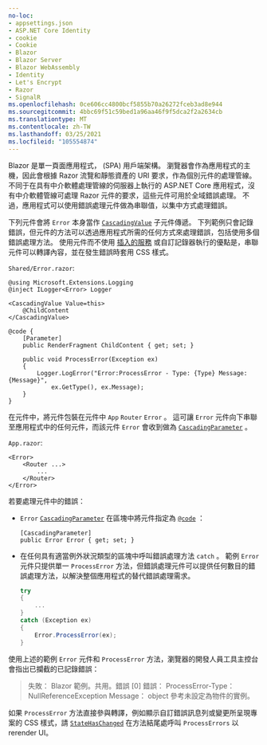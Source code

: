 ```yaml
---
no-loc:
- appsettings.json
- ASP.NET Core Identity
- cookie
- Cookie
- Blazor
- Blazor Server
- Blazor WebAssembly
- Identity
- Let's Encrypt
- Razor
- SignalR
ms.openlocfilehash: 0ce606cc4800bcf5855b70a26272fceb3ad8e944
ms.sourcegitcommit: 4bbc69f51c59bed1a96aa46f9f5dca2f2a2634cb
ms.translationtype: MT
ms.contentlocale: zh-TW
ms.lasthandoff: 03/25/2021
ms.locfileid: "105554874"
---
```

Blazor 是單一頁面應用程式， (SPA) 用戶端架構。 瀏覽器會作為應用程式的主機，因此會根據 Razor 流覽和靜態資產的 URI 要求，作為個別元件的處理管線。 不同于在具有中介軟體處理管線的伺服器上執行的 ASP.NET Core 應用程式，沒有中介軟體管線可處理 Razor 元件的要求，這些元件可用於全域錯誤處理。 不過，應用程式可以使用錯誤處理元件做為串聯值，以集中方式處理錯誤。

下列元件會將 `Error` 本身當作 [`CascadingValue`](xref:blazor/components/cascading-values-and-parameters#cascadingvalue-component) 子元件傳遞。 下列範例只會記錄錯誤，但元件的方法可以透過應用程式所需的任何方式來處理錯誤，包括使用多個錯誤處理方法。 使用元件而不使用 [插入的服務](xref:blazor/fundamentals/dependency-injection) 或自訂記錄器執行的優點是，串聯元件可以轉譯內容，並在發生錯誤時套用 CSS 樣式。

`Shared/Error.razor`:

```razor
@using Microsoft.Extensions.Logging
@inject ILogger<Error> Logger

<CascadingValue Value=this>
    @ChildContent
</CascadingValue>

@code {
    [Parameter]
    public RenderFragment ChildContent { get; set; }

    public void ProcessError(Exception ex)
    {
        Logger.LogError("Error:ProcessError - Type: {Type} Message: {Message}", 
            ex.GetType(), ex.Message);
    }
}
```

在元件中，將元件包裝在元件中 `App` `Router` `Error` 。 這可讓 `Error` 元件向下串聯至應用程式中的任何元件，而該元件 `Error` 會收到做為 [`CascadingParameter`](xref:blazor/components/cascading-values-and-parameters#cascadingparameter-attribute) 。

`App.razor`:

```razor
<Error>
    <Router ...>
        ...
    </Router>
</Error>
```

若要處理元件中的錯誤：

* `Error` [`CascadingParameter`](xref:blazor/components/cascading-values-and-parameters#cascadingparameter-attribute) 在區塊中將元件指定為 [`@code`](xref:mvc/views/razor#code) ：

  ```razor
  [CascadingParameter]
  public Error Error { get; set; }
  ```

* 在任何具有適當例外狀況類型的區塊中呼叫錯誤處理方法 `catch` 。 範例 `Error` 元件只提供單一 `ProcessError` 方法，但錯誤處理元件可以提供任何數目的錯誤處理方法，以解決整個應用程式的替代錯誤處理需求。

  ```csharp
  try
  {
      ...
  }
  catch (Exception ex)
  {
      Error.ProcessError(ex);
  }
  ```

使用上述的範例 `Error` 元件和 `ProcessError` 方法，瀏覽器的開發人員工具主控台會指出已攔截的已記錄錯誤：

> 失敗： Blazor 範例。共用。錯誤 [0] 錯誤： ProcessError-Type： NullReferenceException Message： object 參考未設定為物件的實例。

如果 `ProcessError` 方法直接參與轉譯，例如顯示自訂錯誤訊息列或變更所呈現專案的 CSS 樣式，請 [`StateHasChanged`](xref:blazor/components/lifecycle#state-changes-statehaschanged) 在方法結尾處呼叫 `ProcessErrors` 以 rerender UI。
